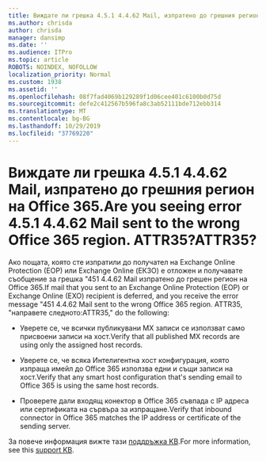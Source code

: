 ```yaml
---
title: Виждате ли грешка 4.5.1 4.4.62 Mail, изпратено до грешния регион на Office 365. ATTR35?
ms.author: chrisda
author: chrisda
manager: dansimp
ms.date: ''
ms.audience: ITPro
ms.topic: article
ROBOTS: NOINDEX, NOFOLLOW
localization_priority: Normal
ms.custom: 1938
ms.assetid: ''
ms.openlocfilehash: 08f7fad4069b129289f1d06cee401c6100b0d75d
ms.sourcegitcommit: defe2c412567b596fa8c3ab52111bde712ebb314
ms.translationtype: MT
ms.contentlocale: bg-BG
ms.lasthandoff: 10/29/2019
ms.locfileid: "37769220"
---
```

# <a name="are-you-seeing-error-451-4462-mail-sent-to-the-wrong-office-365-region-attr35"></a><span data-ttu-id="47586-103">Виждате ли грешка 4.5.1 4.4.62 Mail, изпратено до грешния регион на Office 365.</span><span class="sxs-lookup"><span data-stu-id="47586-103">Are you seeing error 4.5.1 4.4.62 Mail sent to the wrong Office 365 region.</span></span> <span data-ttu-id="47586-104">ATTR35?</span><span class="sxs-lookup"><span data-stu-id="47586-104">ATTR35?</span></span>

<span data-ttu-id="47586-105">Ако пощата, която сте изпратили до получател на Exchange Online Protection (EOP) или Exchange Online (ЕКЗО) е отложен и получавате съобщение за грешка "451 4.4.62 Mail изпратено до грешен регион на Office 365.</span><span class="sxs-lookup"><span data-stu-id="47586-105">If mail that you sent to an Exchange Online Protection (EOP) or Exchange Online (EXO) recipient is deferred, and you receive the error message "451 4.4.62 Mail sent to the wrong Office 365 region.</span></span> <span data-ttu-id="47586-106">ATTR35, "направете следното:</span><span class="sxs-lookup"><span data-stu-id="47586-106">ATTR35," do the following:</span></span>

- <span data-ttu-id="47586-107">Уверете се, че всички публикувани MX записи се използват само присвоени записи на хост.</span><span class="sxs-lookup"><span data-stu-id="47586-107">Verify that all published MX records are using only the assigned host records.</span></span>

- <span data-ttu-id="47586-108">Уверете се, че всяка Интелигентна хост конфигурация, която изпраща имейл до Office 365 използва едни и същи записи на хост.</span><span class="sxs-lookup"><span data-stu-id="47586-108">Verify that any smart host configuration that's sending email to Office 365 is using the same host records.</span></span>

- <span data-ttu-id="47586-109">Проверете дали входящ конектор в Office 365 съвпада с IP адреса или сертификата на сървъра за изпращане.</span><span class="sxs-lookup"><span data-stu-id="47586-109">Verify that inbound connector in Office 365 matches the IP address or certificate of the sending server.</span></span>

<span data-ttu-id="47586-110">За повече информация вижте тази [поддръжка KB](https://support.microsoft.com/help/4057301/attr35-response-code-when-mail-is-sent-to-eop-exo).</span><span class="sxs-lookup"><span data-stu-id="47586-110">For more information, see this [support KB](https://support.microsoft.com/help/4057301/attr35-response-code-when-mail-is-sent-to-eop-exo).</span></span>
